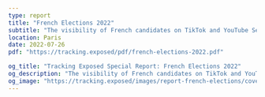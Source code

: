```yaml
---
type: report
title: "French Elections 2022"
subtitle: "The visibility of French candidates on TikTok and YouTube Search Engines"
location: Paris
date: 2022-07-26
pdf: "https://tracking.exposed/pdf/french-elections-2022.pdf"

og_title: "Tracking Exposed Special Report: French Elections 2022"
og_description: "The visibility of French candidates on TikTok and YouTube Search Engines"
og_image: "https://tracking.exposed/images/report-french-elections/cover.jpg"
---
```

